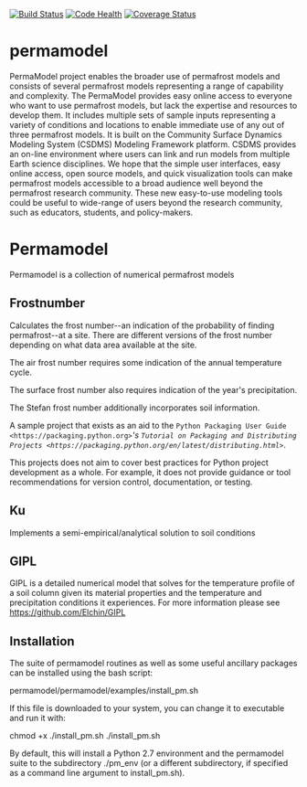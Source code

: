 [![Build Status](https://travis-ci.org/permamodel/permamodel.svg?branch=master)](https://travis-ci.org/permamodel/permamodel)
[![Code Health](https://landscape.io/github/permamodel/permamodel/master/landscape.svg?style=flat)](https://landscape.io/github/permamodel/permamodel/master)
[![Coverage Status](https://coveralls.io/repos/permamodel/permamodel/badge.svg?branch=master)](https://coveralls.io/r/permamodel/permamodel?branch=master)

# permamodel

 PermaModel project enables the broader use of permafrost models and consists of several permafrost models representing a range of capability and complexity. The PermaModel provides easy online access to everyone who want to use permafrost models, but lack the expertise and resources to develop them. It includes multiple sets of sample inputs representing a variety of conditions and locations to enable immediate use of any out of three permafrost models. It is built on the Community Surface Dynamics Modeling System (CSDMS) Modeling Framework platform. CSDMS provides an on-line environment where users can link and run models from multiple Earth science disciplines. We hope that the simple user interfaces, easy online access, open source models, and quick visualization tools can make permafrost models accessible to a broad audience well beyond the permafrost research community. These new easy-to-use modeling tools could be  useful to wide-range of users beyond the research community, such as educators, students, and policy-makers. 


Permamodel
==========

Permamodel is a collection of numerical permafrost models

Frostnumber
-----------
Calculates the frost number--an indication of the probability
of finding permafrost--at a site.  There are different versions of the
frost number depending on what data area available at the site.  

  The air frost number requires some indication of the annual temperature cycle.

  The surface frost number also requires indication of the year's precipitation.

  The Stefan frost number additionally incorporates soil information.


A sample project that exists as an aid to the `Python Packaging User Guide
<https://packaging.python.org>`_'s `Tutorial on Packaging and Distributing
Projects <https://packaging.python.org/en/latest/distributing.html>`_.

This projects does not aim to cover best practices for Python project
development as a whole. For example, it does not provide guidance or tool
recommendations for version control, documentation, or testing.

Ku
--

Implements a semi-empirical/analytical solution to soil conditions 


GIPL
----

GIPL is a detailed numerical model that solves for the temperature profile
of a soil column given its material properties and the temperature and
precipitation conditions it experiences. For more information please see <https://github.com/Elchin/GIPL> 

Installation
------------

The suite of permamodel routines as well as some useful ancillary packages 
can be installed using the bash script:

   permamodel/permamodel/examples/install\_pm.sh

If this file is downloaded to your system, you can change it to executable
and run it with:

   chmod +x ./install\_pm.sh
	 ./install\_pm.sh

By default, this will install a Python 2.7 environment and the permamodel
suite to the subdirectory ./pm\_env (or a different subdirectory, if specified
as a command line argument to install\_pm.sh).

